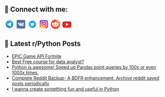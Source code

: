 ## 🔎 Connect with me:
[<img src="https://github.com/bullbesh/bullbesh/blob/main/images/Telegram.png" width="32" height="32" />](https://t.me/bullbesh)
[<img src="https://github.com/bullbesh/bullbesh/blob/main/images/VK.png" width="32" height="32" />](https://vk.com/bullbesh)
[<img src="https://github.com/bullbesh/bullbesh/blob/main/images/Twitter.png" width="32" height="32" />](https://twitter.com/bullbesh1)
[<img src="https://github.com/bullbesh/bullbesh/blob/main/images/Instagram.png" width="32" height="32" />](https://www.instagram.com/bullbesh)
[<img src="https://github.com/bullbesh/bullbesh/blob/main/images/Reddit.png" width="32" height="32" />](https://www.reddit.com/user/bullbesh)
[<img src="https://github.com/bullbesh/bullbesh/blob/main/images/YouTube.png" width="32" height="32" />](https://www.youtube.com/channel/UCtfjRs6uzgq5mfm8S06WTcg)

## 📕 Latest r/Python Posts
<!-- BLOG-POST-LIST:START -->
- [EPIC Game API Fortnite](https://www.reddit.com/r/Python/comments/1fxmip1/epic_game_api_fortnite/)
- [Best Free course for data analyst?](https://www.reddit.com/r/Python/comments/1fxkces/best_free_course_for_data_analyst/)
- [Python is awesome! Speed up Pandas point queries by 100x or even 1000x times.](https://www.reddit.com/r/Python/comments/1fxgkj6/python_is_awesome_speed_up_pandas_point_queries/)
- [Complete Reddit Backup- A BDFR enhancement: Archive reddit saved posts periodically](https://www.reddit.com/r/Python/comments/1fxeglk/complete_reddit_backup_a_bdfr_enhancement_archive/)
- [I wanna create something fun and useful in Python](https://www.reddit.com/r/Python/comments/1fxd8g3/i_wanna_create_something_fun_and_useful_in_python/)
<!-- BLOG-POST-LIST:END -->
